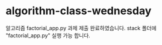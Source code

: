 # algorithm-class-wednesday

알고리즘 factorial_app.py 과제 제출 완료하였습니다.
stack 폴더에 "factorial_app.py" 실행 가능 합니다.
